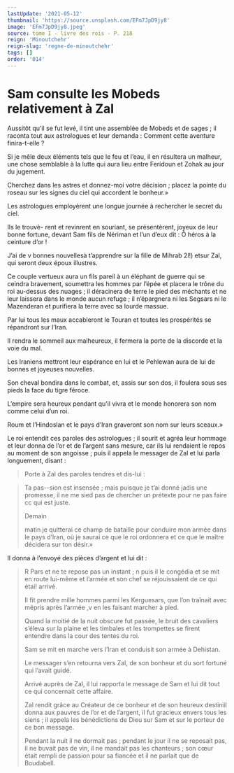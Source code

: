 ```yaml
---
lastUpdate: '2021-05-12'
thumbnail: 'https://source.unsplash.com/EFm7JpD9jy8'
image: 'EFm7JpD9jy8.jpeg'
source: tome I - livre des rois - P. 218
reign: 'Minoutchehr'
reign-slug: 'regne-de-minoutchehr'
tags: []
order: '014'
---
```


# Sam consulte les Mobeds relativement à Zal

Aussitôt qu’il se fut levé, il tint une assemblée de Mobeds et de sages ; il raconta tout aux astrologues et leur demanda : Comment cette aventure finira-t-elle ?

Si je mêle deux éléments tels que le feu et l’eau, il en résultera un malheur, une chose semblable à la lutte qui aura lieu entre Feridoun et Zohak au jour du jugement.

Cherchez dans les astres et donnez-moi votre décision ; placez la pointe du roseau sur les signes du ciel qui accordent le bonheur.»

Les astrologues employèrent une longue journée à rechercher le secret du ciel.

Ils le trouvè-
rent et revinrent en souriant, se présentèrent, joyeux de leur bonne fortune, devant Sam fils de Nériman et l’un d’eux dit : Ô héros à la ceinture d’or !

J’ai de v bonnes nouvellesà t’apprendre sur la fille de Mihrab 2l!) etsur Zal, qui seront deux époux illustres.

Ce couple vertueux aura un fils pareil à un éléphant de guerre qui se ceindra bravement, soumettra les hommes par l’épée et placera le trône du roi au-dessus des nuages ; il déracinera de terre le pied des méchants et ne leur laissera dans le monde aucun refuge ; il n’épargnera ni les Segsars ni le Mazenderan et purifiera la terre avec sa lourde massue.

Par lui tous les maux accableront le Touran et toutes les prospérités se répandront sur l’Iran.

Il rendra le sommeil aux malheureux, il fermera la porte de la discorde et la voie du mal.

Les Iraniens mettront leur espérance en lui et le Pehlewan aura de lui de bonnes et joyeuses nouvelles.

Son cheval bondira dans le combat, et, assis sur son dos, il foulera sous ses pieds la face du tigre féroce.

L’empire sera heureux pendant qu’il vivra et le monde honorera son nom comme celui d’un roi.

Roum et l’Hindoslan et le pays d’Iran graveront son nom sur leurs sceaux.»

Le roi entendit ces paroles des astrologues ; il sourit et agréa leur hommage et leur donna de l’or et de l’argent sans mesure, car ils lui rendaient le repos au moment de son angoisse ; puis il appela le messager de Zal et lui parla longuement, disant :

> Porte à Zal des paroles tendres et dis-lui :

> Ta pas--sion est insensée ; mais puisque je t’ai donné jadis une promesse, il ne me sied pas de chercher un prétexte pour ne pas faire cc qui est juste.
>
> Demain
>
> matin je quitterai ce champ de bataille pour conduire mon armée dans le pays d’Iran, où je saurai ce que le roi ordonnera et ce que le maître décidera sur ton désir.»

Il donna à l’envoyé des pièces d’argent et lui dit :

> R Pars et ne te repose pas un instant ; n puis il le congédia et se mit en route lui-même et l’armée et son chef se réjouissaient de ce qui étai!
arrivé.
>
> Il fit prendre mille hommes parmi les Kerguesars, que l’on traînait avec mépris après l’armée ,v en les faisant marcher à pied.
>
> Quand la moitié de la nuit obscure fut passée, le bruit des cavaliers s’éleva sur la plaine et les timbales et les trompettes se firent entendre dans la cour des tentes du roi.
>
> Sam se mit en marche vers l’Iran et conduisit son armée à Dehistan.
>
> Le messager s’en retourna vers Zal, de son bonheur et du sort fortuné qui l’avait guidé.
>
> Arrivé auprès de Zal, il lui rapporta le message de Sam et lui dit tout ce qui concernait cette affaire.
>
> Zal rendit grâce au Créateur de ce bonheur et de son heureux destiniil donna aux pauvres de l’or et de l’argent, il fut gracieux envers tous les siens ; il appela les bénédictions de Dieu sur Sam et sur le porteur de ce bon message.
>
> Pendant la nuit il ne dormait pas ; pendant le jour il ne se reposait pas, il ne buvait pas de vin, il ne mandait pas les chanteurs ; son cœur était rempli de passion pour sa fiancée et il ne parlait que de Boudabell.
